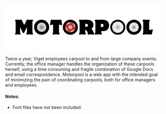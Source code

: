 ![alt tag](https://raw.githubusercontent.com/nikrdc/motorpool/master/static/logo.png?token=934935__eyJzY29wZSI6IlJhd0Jsb2I6bmlrcmRjL21vdG9ycG9vbC9tYXN0ZXIvc3RhdGljL2xvZ28ucG5nIiwiZXhwaXJlcyI6MTQwNDQwMDQyOX0%3D--6ccdb2b14a133bde62979fd9f86c6b2c3ed308d7)

Twice a year, Viget employees carpool to and from large company events. Currently, the office manager handles the organization of these carpools herself, using a time consuming and fragile combination of Google Docs and email correspondence. Motorpool is a web app with the intended goal of minimizing the pain of coordinating carpools, both for office managers and employees. 


#### Notes:
* Font files have not been included.
